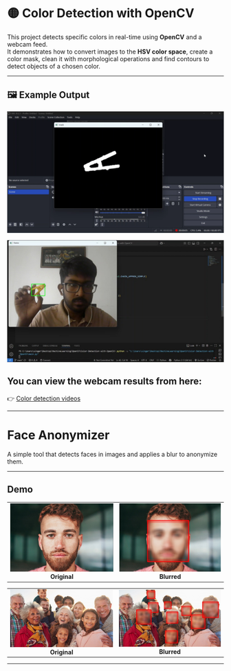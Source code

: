 # 🟡 Color Detection with OpenCV

This project detects specific colors in real-time using **OpenCV** and a webcam feed.  
It demonstrates how to convert images to the **HSV color space**, create a color mask, clean it with morphological operations and find contours to detect objects of a chosen color.

---

## 🖼️ Example Output
<p align="center">
  <img src="mask.png" width="800">
</p>

<p align="center">
  <img src="final.jpg" width="800">
</p>

## You can view the webcam results from here:  
👉 [Color detection videos](https://uniofmora-my.sharepoint.com/:f:/g/personal/senaweerasahd_22_uom_lk/Ev9sNREWwr1OlNuYvLPOk3sBkwR5IjE2caOAYS17AH_IBw?e=E8OVCU)

---
# Face Anonymizer

A simple tool that detects faces in images and applies a blur to anonymize them.  

---

## Demo

<table>
  <tr>
    <td style="text-align:center;">
      <img src="original_image_1.jpg" alt="Original image" width="100%"/>
      <div><strong>Original</strong></div>
    </td>
    <td style="text-align:center;">
      <img src="original_image1_blurred.jpg" alt="Blurred image" width="100%"/>
      <div><strong>Blurred</strong></div>
    </td>
  </tr>
</table>


<table>
  <tr>
    <td style="text-align:center;">
      <img src="multiplefacesblurred.jpg" alt="Blurred image" width="100%"/>
      <div><strong>Original</strong></div>
    </td>
    <td style="text-align:center;">
      <img src="mulitplefaces.jpg" alt="Original image" width="100%"/>
      <div><strong>Blurred</strong></div>
    </td>
  </tr>
</table>


---

